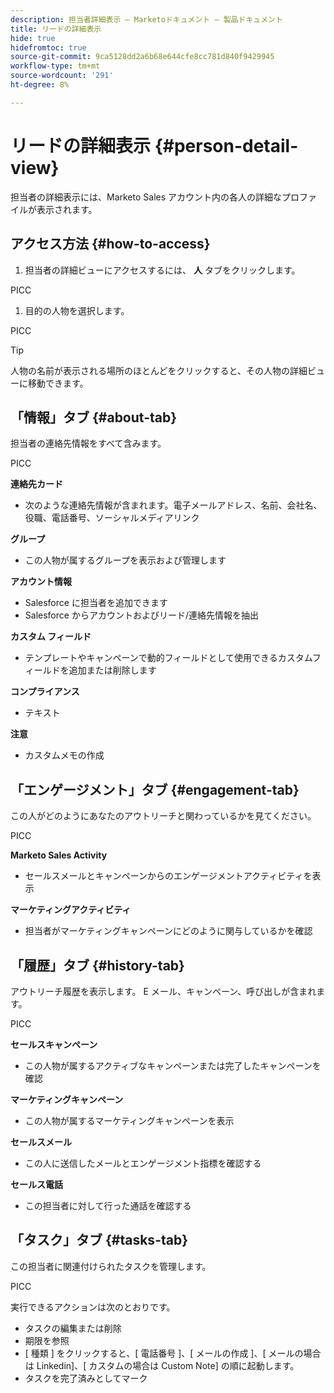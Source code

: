 ```yaml
---
description: 担当者詳細表示 — Marketoドキュメント — 製品ドキュメント
title: リードの詳細表示
hide: true
hidefromtoc: true
source-git-commit: 9ca5128dd2a6b68e644cfe8cc781d840f9429945
workflow-type: tm+mt
source-wordcount: '291'
ht-degree: 8%

---
```


# リードの詳細表示 {#person-detail-view}

担当者の詳細表示には、Marketo Sales アカウント内の各人の詳細なプロファイルが表示されます。

## アクセス方法 {#how-to-access}

1. 担当者の詳細ビューにアクセスするには、 **人** タブをクリックします。

PICC

1. 目的の人物を選択します。

PICC

>[!TIP]
>
>人物の名前が表示される場所のほとんどをクリックすると、その人物の詳細ビューに移動できます。

## 「情報」タブ {#about-tab}

担当者の連絡先情報をすべて含みます。

PICC

**連絡先カード**

* 次のような連絡先情報が含まれます。電子メールアドレス、名前、会社名、役職、電話番号、ソーシャルメディアリンク

**グループ**

* この人物が属するグループを表示および管理します

**アカウント情報**

* Salesforce に担当者を追加できます
* Salesforce からアカウントおよびリード/連絡先情報を抽出

**カスタム フィールド**

* テンプレートやキャンペーンで動的フィールドとして使用できるカスタムフィールドを追加または削除します

**コンプライアンス**

* テキスト

**注意**

* カスタムメモの作成

## 「エンゲージメント」タブ {#engagement-tab}

この人がどのようにあなたのアウトリーチと関わっているかを見てください。

PICC

**Marketo Sales Activity**

* セールスメールとキャンペーンからのエンゲージメントアクティビティを表示

**マーケティングアクティビティ**

* 担当者がマーケティングキャンペーンにどのように関与しているかを確認

## 「履歴」タブ {#history-tab}

アウトリーチ履歴を表示します。 E メール、キャンペーン、呼び出しが含まれます。

PICC

**セールスキャンペーン**

* この人物が属するアクティブなキャンペーンまたは完了したキャンペーンを確認

**マーケティングキャンペーン**

* この人物が属するマーケティングキャンペーンを表示

**セールスメール**

* この人に送信したメールとエンゲージメント指標を確認する

**セールス電話**

* この担当者に対して行った通話を確認する

## 「タスク」タブ {#tasks-tab}

この担当者に関連付けられたタスクを管理します。

PICC

実行できるアクションは次のとおりです。

* タスクの編集または削除
* 期限を参照
* [ 種類 ] をクリックすると、[ 電話番号 ]、[ メールの作成 ]、[ メールの場合は Linkedin]、[ カスタムの場合は Custom Note] の順に起動します。
* タスクを完了済みとしてマーク
